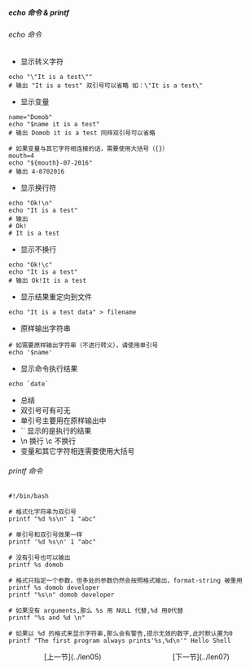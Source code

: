 ##### echo 命令 & printf

###### echo 命令
- 显示转义字符
```shell
echo "\"It is a test\""
# 输出 "It is a test" 双引号可以省略 如：\"It is a test\"
```
- 显示变量
```shell
name="Domob"
echo "$name it is a test"
# 输出 Domob it is a test 同样双引号可以省略

# 如果变量与其它字符相连接的话，需要使用大括号（{}）
mouth=4
echo "${mouth}-07-2016" 
# 输出 4-0702016
```
- 显示换行符
```shell
echo "Ok!\n"
echo "It is a test"
# 输出
# Ok!
# It is a test
```
- 显示不换行
```shell
echo "Ok!\c"
echo "It is a test"
# 输出 Ok!It is a test
```
- 显示结果重定向到文件
```shell
echo "It is a test data" > filename
```
- 原样输出字符串
```shell
# 如需要原样输出字符串（不进行转义），请使用单引号
echo '$name'
```
- 显示命令执行结果
```shell
echo `date`
```

- 总结
 - 双引号可有可无
 - 单引号主要用在原样输出中
 - `` 显示的是执行的结果
 - \n 换行 \c 不换行
 - 变量和其它字符相连需要使用大括号

###### printf 命令
```shell
#!/bin/bash

# 格式化字符串为双引号
printf "%d %s\n" 1 "abc"

# 单引号和双引号效果一样
printf '%d %s\n' 1 "abc"

# 没有引号也可以输出
printf %s domob

# 格式只指定一个参数，但多处的参数仍然会按照格式输出，format-string 被重用
printf %s domob developer
printf "%s\n" domob developer

# 如果没有 arguments,那么 %s 用 NULL 代替,%d 用0代替
printf "%s and %d \n"

# 如果以 %d 的格式来显示字符串,那么会有警告,提示无效的数字,此时默认置为0
printf "The first program always prints'%s,%d\n'" Hello Shell

```
<center>[上一节](../len05)　　　　　　　　　　[下一节](../len07)</center>
